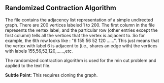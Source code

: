 **Randomized Contraction Algorithm**
-------------------------------------------
The file contains the adjacency list representation of a simple
undirected graph. There are 200 vertices labeled 1 to 200. The first
column in the file represents the vertex label, and the particular row
(other entries except the first column) tells all the vertices that the
vertex is adjacent to. So for example, the 6th row looks like : "6
155	56	52	120	......". This just means that the vertex
with label 6 is adjacent to (i.e., shares an edge with) the vertices
with labels 155,56,52,120,......,etc.

The randomized contraction algorithm is used for the min cut problem and
applied to the text file. 

**Subtle Point**: This requires cloning the graph. 
